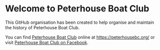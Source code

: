 # Welcome to Peterhouse Boat Club

This GitHub organisation has been created to help organise and maintain the history of Peterhouse Boat Club.

You can find [Peterhouse Boat Club](https://peterhousebc.org/) online at <https://peterhousebc.org/> 
or visit [Peterhouse Boat Club on Facebook](https://www.facebook.com/Peterhousebc/).
